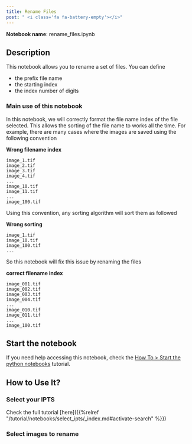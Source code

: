 ```yaml
---
title: Rename Files
post: " <i class='fa fa-battery-empty'></i>"
---
```


**Notebook name**: rename_files.ipynb

## Description

This notebook allows you to rename a set of files. You can define

 * the prefix file name
 * the starting index
 * the index number of digits

### Main use of this notebook

In this notebook, we will correctly format the file name index of the file selected. This allows the sorting of the file name to works all the time. For example, there are many cases where the images are saved using the following convention

**Wrong filename index**

```
image_1.tif
image_2.tif
image_3.tif
image_4.tif
...
image_10.tif
image_11.tif
...
image_100.tif
```

Using this convention, any sorting algorithm will sort them as followed

**Wrong sorting**
```
image_1.tif
image_10.tif
image_100.tif
...
```

So this notebook will fix this issue by renaming the files

**correct filename index**

```
image_001.tif
image_002.tif
image_003.tif
image_004.tif
...
image_010.tif
image_011.tif
...
image_100.tif
```

## Start the notebook

If you need help accessing this notebook, check the [How To > Start the python
notebooks](/en/tutorial/how_to_start_notebooks) tutorial.

## How to Use It?

### Select your IPTS

Check the full tutorial [here]({{%relref "/tutorial/notebooks/select_ipts/_index.md#activate-search" %}})</i>

### Select images to rename




